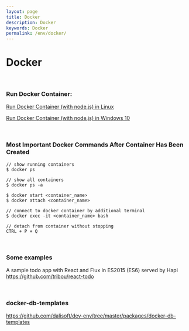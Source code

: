 ```yaml
---
layout: page
title: Docker
description: Docker
keywords: Docker
permalink: /env/docker/
---
```


# Docker

<br/>

### Run Docker Container:

[Run Docker Container (with node.js) in Linux](/env/docker/run-container/linux/)

[Run Docker Container (with node.js) in Windows 10](/env/docker/run-container/windows/)

<br/>

### Most Important Docker Commands After Container Has Been Created

    // show running containers
    $ docker ps

    // show all containers
    $ docker ps -a

    $ docker start <container_name>
    $ docker attach <container_name>

    // connect to docker container by additional terminal
    $ docker exec -it <container_name> bash

    // detach from container without stopping
    CTRL + P + Q

<br/>

### Some examples

A sample todo app with React and Flux in ES2015 (ES6) served by Hapi  
https://github.com/tribou/react-todo

<br/>

### docker-db-templates

https://github.com/dalisoft/dev-env/tree/master/packages/docker-db-templates



